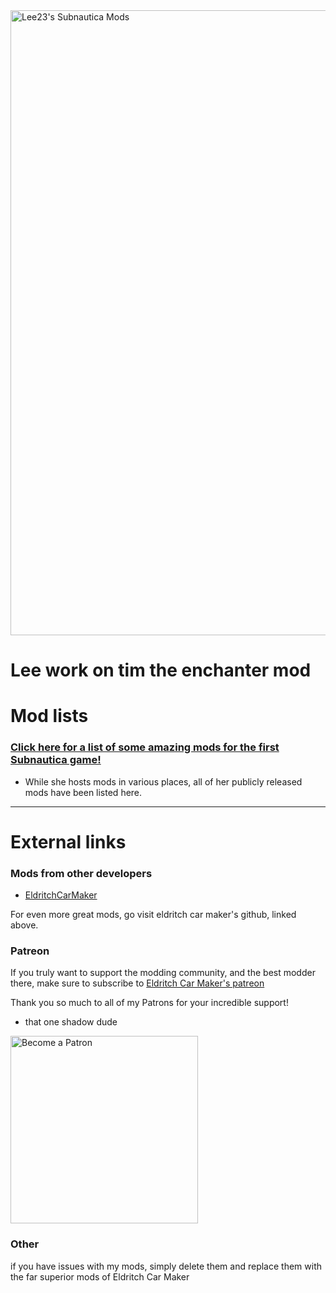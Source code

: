 <div>
  <img src="https://github.com/LeeTwentyThree/Lee23-SubnauticaMods/raw/main/Downloads/Images/MainPageHeader.png" width=1000px alt="Lee23's Subnautica Mods">
</div>

# Lee work on tim the enchanter mod

# Mod lists

### [Click here for a list of some amazing mods for the first Subnautica game!](https://github.com/EldritchCarMaker/My-Subnautica-Mods/blob/main/README.md)
- While she hosts mods in various places, all of her publicly released mods have been listed here.

---

# External links

### Mods from other developers

- [EldritchCarMaker](https://github.com/EldritchCarMaker/My-Subnautica-Mods/blob/main/README.md)

For even more great mods, go visit eldritch car maker's github, linked above.

### Patreon

If you truly want to support the modding community, and the best modder there, make sure to subscribe to [Eldritch Car Maker's patreon](https://www.patreon.com/user?u=79717901)

Thank you so much to all of my Patrons for your incredible support!

- that one shadow dude

<div>
  <a href="https://www.patreon.com/user?u=79717901">
    <img src="https://github.com/LeeTwentyThree/Lee23-SubnauticaMods/raw/main/Downloads/Images/PatreonImage.png" width=300px alt="Become a Patron">
  </a>
</div>

### Other

if you have issues with my mods, simply delete them and replace them with the far superior mods of Eldritch Car Maker
